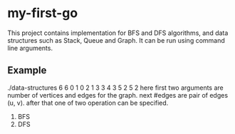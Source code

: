 # my-first-go
This project contains implementation for BFS and DFS algorithms, and data structures such as Stack, Queue and Graph. It can be run using command line arguments.

## Example
./data-structures 6 6 0 1 0 2 1 3 3 4 3 5 2 5 2
here first two arguments are number of vertices and edges for the graph.
next #edges are pair of edges (u, v).
after that one of two operation can be specified.
1. BFS
2. DFS
